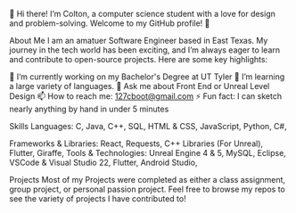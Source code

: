 👋 Hi there! I’m Colton, a computer science student with a love for design and problem-solving. Welcome to my GitHub profile! 🚀

About Me
I am an amatuer Software Engineer based in East Texas. My journey in the tech world has been exciting, and I’m always eager to learn and contribute to open-source projects. Here are some key highlights:

🔭 I’m currently working on my Bachelor's Degree at UT Tyler
🌱 I’m learning a large variety of languages.
💬 Ask me about Front End or Unreal Level Design
📫 How to reach me: 127cboot@gmail.com
⚡ Fun fact: I can sketch nearly anything by hand in under 5 minutes 

Skills
Languages: 
             C,
             Java,
             C++,
             SQL,
             HTML & CSS,
             JavaScript,
             Python,
             C#,
            
Frameworks & Libraries: 
             React,
             Requests,
             C++ Libraries (For Unreal),
             Flutter,
             Giraffe,
Tools & Technologies:
             Unreal Engine 4 & 5,
             MySQL,
             Eclipse,
             VSCode & Visual Studio 22,
             Flutter,
             Android Studio,
            
Projects
Most of my Projects were completed as either a class assignment, group project, or personal passion project.
Feel free to browse my repos to see the variety of projects I have contributed to!
 
